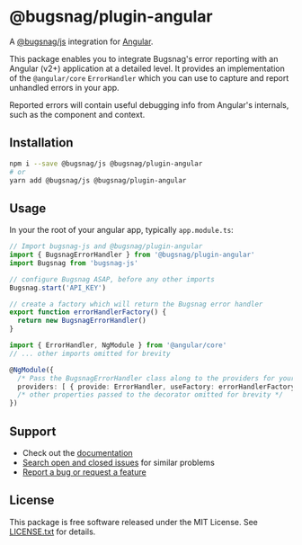 # @bugsnag/plugin-angular

A [@bugsnag/js](https://github.com/bugsnag/bugsnag-js) integration for [Angular](https://angular.io/).

This package enables you to integrate Bugsnag's error reporting with an Angular (v2+) application at a detailed level. It provides an implementation of the `@angular/core` `ErrorHandler` which you can use to capture and report unhandled errors in your app.

Reported errors will contain useful debugging info from Angular's internals, such as the component and context.

## Installation

```sh
npm i --save @bugsnag/js @bugsnag/plugin-angular
# or
yarn add @bugsnag/js @bugsnag/plugin-angular
```

## Usage

In your the root of your angular app, typically `app.module.ts`:

```typescript
// Import bugsnag-js and @bugsnag/plugin-angular
import { BugsnagErrorHandler } from '@bugsnag/plugin-angular'
import Bugsnag from 'bugsnag-js'

// configure Bugsnag ASAP, before any other imports
Bugsnag.start('API_KEY')

// create a factory which will return the Bugsnag error handler
export function errorHandlerFactory() {
  return new BugsnagErrorHandler()
}

import { ErrorHandler, NgModule } from '@angular/core'
// ... other imports omitted for brevity

@NgModule({
  /* Pass the BugsnagErrorHandler class along to the providers for your module */
  providers: [ { provide: ErrorHandler, useFactory: errorHandlerFactory } ]
  /* other properties passed to the decorator omitted for brevity */
})
```

## Support

* Check out the [documentation](https://docs.bugsnag.com/platforms/browsers/)
* [Search open and closed issues](https://github.com/bugsnag/bugsnag-js/issues?q=is%3Aissue) for similar problems
* [Report a bug or request a feature](https://github.com/bugsnag/bugsnag-js/issues/new)

## License

This package is free software released under the MIT License. See [LICENSE.txt](./LICENSE.txt) for details.
